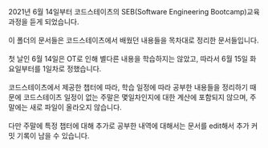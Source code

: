 2021년 6월 14일부터 코드스테이츠의 SEB(Software Engineering Bootcamp)교육과정을 듣게 되었습니다.  
</br>
이 폴더의 문서들은 코드스테이츠에서 배웠던 내용들을 목차대로 정리한 문서들입니다.  
</br>
첫 날인 6월 14일은 OT로 인해 별다른 내용을 학습하지는 않았고, 따라서 6월 15일 화요일부터를 1일차로 정했습니다.  
</br>
코드스테이츠에서 제공한 챕터에 따라, 학습 일정에 따라 공부한 내용들을 정리하기 때문에 코드스테이츠 일정이 없는 주말은 몇일차인지에 대한 계산에 포함되지 않으며, 주말에는 새로 파일이 올라오지 않습니다.  
</br>
다만 주말에 특정 챕터에 대해 추가로 공부한 내역에 대해서는 문서를 edit해서 추가 커밋 기록이 남을 수 있습니다.
